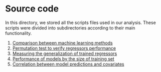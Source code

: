 # Source code

In this directory, we stored all the scripts files used in our analysis.
These scripts were divided into subdirectories according to their main 
functionality.

1. [Comparison between machine learning methods](comparison)
2. [Permutation test to verify regressors performance](permutation)
3. [Measuring the generalization of trained regressors](generalisation) 
4. [Performance of models by the size of training set](sample_size)
5. [Correlation between model predictions and covariates](covariates)
